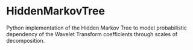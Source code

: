 # HiddenMarkovTree
Python implementation of the Hidden Markov Tree to model probabilistic dependency of the Wavelet Transform coefficients through scales of decomposition.
